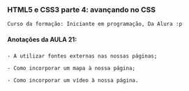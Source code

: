 ### HTML5 e CSS3 parte 4: avançando no CSS
    Curso da formação: Iniciante em programação, Da Alura :p

#### Anotações da AULA 21:

###
    - A utilizar fontes externas nas nossas páginas;

    - Como incorporar um mapa à nossa página;

    - Como incorporar um vídeo à nossa página.
